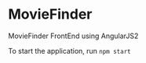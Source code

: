 # MovieFinder
MovieFinder FrontEnd using AngularJS2

To start the application, run
``` npm start ```
